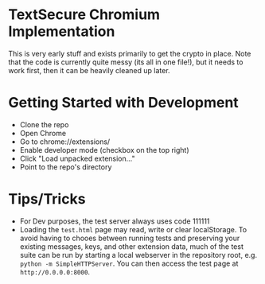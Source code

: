 TextSecure Chromium Implementation
==================================

This is very early stuff and exists primarily to get the crypto in place.
Note that the code is currently quite messy (its all in one file!), but it
needs to work first, then it can be heavily cleaned up later.

Getting Started with Development
================================

* Clone the repo
* Open Chrome
* Go to chrome://extensions/
* Enable developer mode (checkbox on the top right)
* Click "Load unpacked extension..."
* Point to the repo's directory

Tips/Tricks
===========

* For Dev purposes, the test server always uses code 111111
* Loading the `test.html` page may read, write or clear localStorage. To avoid
  having to chooes between running tests and preserving your existing messages,
  keys, and other extension data, much of the test suite can be run by starting
  a local webserver in the repository root, e.g. `python -m SimpleHTTPServer`.
  You can then access the test page at `http://0.0.0.0:8000`.
